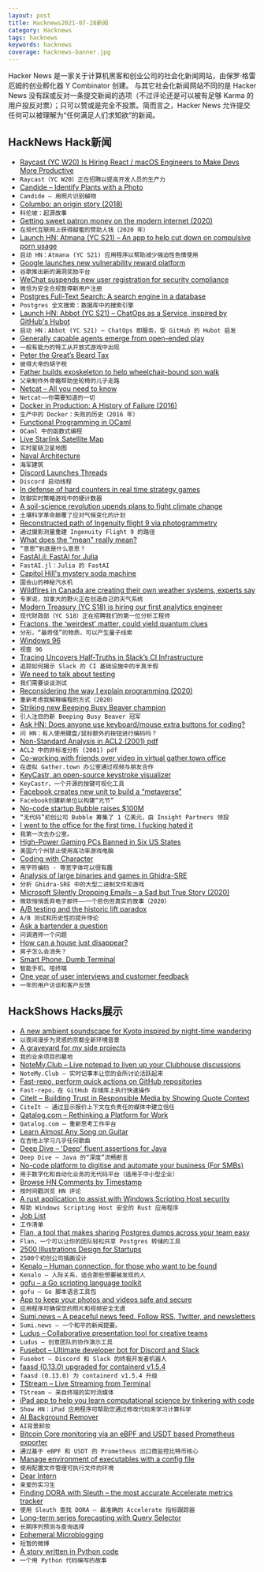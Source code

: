 ```yaml
---
layout: post
title: Hacknews2021-07-28新闻
category: Hacknews
tags: hacknews
keywords: hacknews
coverage: hacknews-banner.jpg
---
```


Hacker News 是一家关于计算机黑客和创业公司的社会化新闻网站，由保罗·格雷厄姆的创业孵化器 Y Combinator 创建。
与其它社会化新闻网站不同的是 Hacker News 没有踩或反对一条提交新闻的选项（不过评论还是可以被有足够 Karma 的用户投反对票）；只可以赞或是完全不投票。简而言之，Hacker News 允许提交任何可以被理解为“任何满足人们求知欲”的新闻。

## HackNews Hack新闻


- [Raycast (YC W20) Is Hiring React / macOS Engineers to Make Devs More Productive](https://raycast.com/jobs)
- `Raycast（YC W20）正在招聘以提高开发人员的生产力`
- [Candide – Identify Plants with a Photo](https://candidegardening.com/GB/identify-plants)
- `Candide – 用照片识别植物`
- [Columbo: an origin story (2018)](https://columbophile.com/2018/02/17/columbo-an-origin-story/)
- `科伦坡：起源故事`
- [Getting sweet patron money on the modern internet (2020)](https://jeff-vogel.blogspot.com/2020/02/getting-sweet-patron-money-on-modern.html)
- `在现代互联网上获得甜蜜的赞助人钱（2020 年）`
- [Launch HN: Atmana (YC S21) – An app to help cut down on compulsive porn usage](item?id=27971757)
- `启动 HN：Atmana (YC S21) 应用程序以帮助减少强迫性色情使用`
- [Google launches new vulnerability reward platform](https://security.googleblog.com/2021/07/a-new-chapter-for-googles-vulnerability.html)
- `谷歌推出新的漏洞奖励平台`
- [WeChat suspends new user registration for security compliance](https://www.reuters.com/technology/tencents-wechat-suspends-new-user-registration-cites-technical-upgrade-2021-07-27/)
- `微信为安全合规暂停新用户注册`
- [Postgres Full-Text Search: A search engine in a database](https://blog.crunchydata.com/blog/postgres-full-text-search-a-search-engine-in-a-database)
- `Postgres 全文搜索：数据库中的搜索引擎`
- [Launch HN: Abbot (YC S21) – ChatOps as a Service, inspired by GitHub's Hubot](item?id=27974077)
- `启动 HN：Abbot (YC S21) – ChatOps 即服务，受 GitHub 的 Hubot 启发`
- [Generally capable agents emerge from open-ended play](https://deepmind.com/blog/article/generally-capable-agents-emerge-from-open-ended-play)
- `一般有能力的特工从开放式游戏中出现`
- [Peter the Great’s Beard Tax](https://daily.jstor.org/peter-the-greats-beard-tax/)
- `彼得大帝的胡子税`
- [Father builds exoskeleton to help wheelchair-bound son walk](https://www.reuters.com/lifestyle/father-builds-exoskeleton-help-wheelchair-bound-son-walk-2021-07-26/)
- `父亲制作外骨骼帮助坐轮椅的儿子走路`
- [Netcat – All you need to know](https://blog.ikuamike.io/posts/2021/netcat/)
- `Netcat——你需要知道的一切`
- [Docker in Production: A History of Failure (2016)](https://thehftguy.com/2016/11/01/docker-in-production-an-history-of-failure/)
- `生产中的 Docker：失败的历史（2016 年）`
- [Functional Programming in OCaml](https://www.cs.cornell.edu/courses/cs3110/2021sp/textbook/intro/intro.html)
- `OCaml 中的函数式编程`
- [Live Starlink Satellite Map](http://satellitemap.space/)
- `实时星链卫星地图`
- [Naval Architecture](https://ciechanow.ski/naval-architecture/)
- `海军建筑`
- [Discord Launches Threads](https://blog.discord.com/connect-the-conversation-with-threads-on-discord-3f5fa8b0f6b)
- `Discord 启动线程`
- [In defense of hard counters in real time strategy games](https://waywardstrategy.com/2021/07/27/hard-counters/)
- `防御实时策略游戏中的硬计数器`
- [A soil-science revolution upends plans to fight climate change](https://www.quantamagazine.org/a-soil-science-revolution-upends-plans-to-fight-climate-change-20210727/)
- `土壤科学革命颠覆了应对气候变化的计划`
- [Reconstructed path of Ingenuity flight 9 via photogrammetry](https://twitter.com/stim3on/status/1419414622973616129)
- `通过摄影测量重建 Ingenuity Flight 9 的路径`
- [What does the "mean" really mean?](https://arxiv.org/abs/2003.01973)
- `“意思”到底是什么意思？`
- [FastAI.jl: FastAI for Julia](https://forums.fast.ai/t/ann-announcing-fastai-jl-fastai-for-julia/90228)
- `FastAI.jl：Julia 的 FastAI`
- [Capitol Hill's mystery soda machine](https://en.wikipedia.org/wiki/Capitol_Hill%27s_mystery_soda_machine)
- `国会山的神秘汽水机`
- [Wildfires in Canada are creating their own weather systems, experts say](https://www.cbc.ca/news/canada/british-columbia/western-canada-wildfires-creating-own-weather-experts-firestorm-1.6118889)
- `专家说，加拿大的野火正在创造自己的天气系统`
- [Modern Treasury (YC S18) is hiring our first analytics engineer](https://jobs.ashbyhq.com/moderntreasury/640c2aca-5a23-4762-b022-27039bd049cf)
- `现代财政部（YC S18）正在招聘我们的第一位分析工程师`
- [Fractons, the ‘weirdest’ matter, could yield quantum clues](https://www.quantamagazine.org/fractons-the-weirdest-matter-could-yield-quantum-clues-20210726/)
- `分形，“最奇怪”的物质，可以产生量子线索`
- [Windows 96](https://windows96.net)
- `视窗 96`
- [Tracing Uncovers Half-Truths in Slack’s CI Infrastructure](https://frankc.net/tracing-in-ci)
- `追踪如何揭示 Slack 的 CI 基础设施中的半真半假`
- [We need to talk about testing](https://dannorth.net/2021/07/26/we-need-to-talk-about-testing/)
- `我们需要谈谈测试`
- [Reconsidering the way I explain programming (2020)](https://blog.frantic.im/all/explain-programming/)
- `重新考虑我解释编程的方式（2020）`
- [Striking new Beeping Busy Beaver champion](https://www.scottaaronson.com/blog/?p=5661)
- `引人注目的新 Beeping Busy Beaver 冠军`
- [Ask HN: Does anyone use keyboard/mouse extra buttons for coding?](item?id=27958431)
- `问 HN：有人使用键盘/鼠标额外的按钮进行编码吗？`
- [Non-Standard Analysis in ACL2 (2001) pdf](https://www.cs.uwyo.edu/~ruben/static/pdf/nsa.pdf)
- `ACL2 中的非标准分析 (2001) pdf`
- [Co-working with friends over video in virtual gather.town office](https://guzey.com/co-working/)
- `在虚拟 Gather.town 办公室通过视频与朋友合作`
- [KeyCastr, an open-source keystroke visualizer](https://github.com/keycastr/keycastr)
- `KeyCastr，一个开源的按键可视化工具`
- [Facebook creates new unit to build a “metaverse”](https://www.axios.com/facebook-metaverse-product-unit-88523382-7c54-4a2c-8bcd-061ac2266887.html)
- `Facebook创建新单位以构建“元节”`
- [No-code startup Bubble raises $100M](https://www.reuters.com/technology/no-code-startup-bubble-raises-100-mln-in-round-led-by-insight-partners-2021-07-27/)
- `“无代码”初创公司 Bubble 筹集了 1 亿美元，由 Insight Partners 领投`
- [I went to the office for the first time. I fucking hated it](https://www.reddit.com/r/cscareerquestions/comments/oosru6/i_went_to_the_office_for_the_first_time_i_fucking/)
- `我第一次去办公室。`
- [High-Power Gaming PCs Banned in Six US States](https://nichegamer.com/2021/07/27/high-end-gaming-pcs-banned-in-six-us-states-after-california-energy-bill-limits-sales-on-high-performance-pcs/)
- `美国六个州禁止使用高功率游戏电脑`
- [Coding with Character](https://realdougwilson.com/writing/coding-with-character)
- `用字符编码 - 等宽字体可以很有趣`
- [Analysis of large binaries and games in Ghidra-SRE](https://kiwidog.me/2021/07/analysis-of-large-binaries-and-games-in-ghidra-sre/)
- `分析 Ghidra-SRE 中的大型二进制文件和游戏`
- [Microsoft Silently Dropping Emails – a Sad but True Story (2020)](https://www.nerd-quickies.net/2020/10/20/microsoft-silently-dropping-emails-a-sad-but-true-story/)
- `微软悄悄丢弃电子邮件——一个悲伤但真实的故事（2020）`
- [A/B testing and the historic lift paradox](https://bytepawn.com/ab-testing-and-the-historic-lift-paradox.html)
- `A/B 测试和历史性的提升悖论`
- [Ask a bartender a question](https://www.datasecretslox.com/index.php/topic,4086.msg135692.html)
- `问调酒师一个问题`
- [How can a house just disappear?](https://www.bbc.co.uk/programmes/articles/1zlpQCXsH01jKYjzCzTYF33/how-can-a-house-just-disappear)
- `房子怎么会消失？`
- [Smart Phone, Dumb Terminal](https://www.charlieharrington.com/smart-phone-dumb-terminal/)
- `智能手机、哑终端`
- [One year of user interviews and customer feedback](https://cushychicken.github.io/report-card-writer-one-year-of-user-interviews-and-customer-feedback/)
- `一年的用户访谈和客户反馈`


## HackShows Hacks展示

- [ A new ambient soundscape for Kyoto inspired by night-time wandering](https://wanderthenight.com/#kyoto)
- `以夜间漫步为灵感的京都全新环境音景`
- [ A graveyard for my side projects](https://hackyexperiments.vercel.app/)
- `我的业余项目的墓地`
- [ NoteMy.Club – Live notepad to liven up your Clubhouse discussions](https://www.notemy.club)
- `NoteMy.Club – 实时记事本让您的会所讨论活跃起来`
- [ Fast-repo, perform quick actions on GitHub repositories](https://github.com/luctst/fast-repo)
- `Fast-repo，在 GitHub 存储库上执行快速操作`
- [ CiteIt – Building Trust in Responsible Media by Showing Quote Context](https://www.citeit.net)
- `CiteIt – 通过显示报价上下文在负责任的媒体中建立信任`
- [ Qatalog.com – Rethinking a Platform for Work](https://qatalog.com/)
- `Qatalog.com – 重新思考工作平台`
- [ Learn Almost Any Song on Guitar](http://frettr.io)
- `在吉他上学习几乎任何歌曲`
- [ Deep Dive – 'Deep' fluent assertions for Java](https://github.com/jdlib/deepdive)
- `Deep Dive – Java 的“深度”流畅断言`
- [ No-code platform to digitise and automate your business (For SMBs)](https://www.getforma.co)
- `用于数字化和自动化业务的无代码平台（适用于中小型企业）`
- [ Browse HN Comments by Timestamp](https://github.com/fctorial/hn_sort_comments)
- `按时间戳浏览 HN 评论`
- [ A rust application to assist with Windows Scripting Host security](https://github.com/technion/open_safety)
- `帮助 Windows Scripting Host 安全的 Rust 应用程序`
- [ Job List](https://github.com/joblistcity/companies)
- `工作清单`
- [ Flan, a tool that makes sharing Postgres dumps across your team easy](https://github.com/sdelements/flan)
- `Flan，一个可以让你的团队轻松共享 Postgres 转储的工具`
- [ 2500 Illustrations Design for Startups](https://www.uihut.com/illustration/illustration)
- `2500个初创公司插画设计`
- [ Kenalo – Human connection, for those who want to be found](https://kenalo.com/)
- `Kenalo – 人际关系，适合那些想要被发现的人`
- [ gofu – a Go scripting language toolkit](https://github.com/codr7/gofu)
- `gofu – Go 脚本语言工具包`
- [ App to keep your photos and videos safe and secure](https://sixbytes.io/safetyphoto/index.html)
- `应用程序可确保您的照片和视频安全无虞`
- [ Sumi.news – A peaceful news feed. Follow RSS, Twitter, and newsletters](https://sumi.news)
- `Sumi.news – 一个和平的新闻提要。`
- [ Ludus – Collaborative presentation tool for creative teams](https://ludus.one)
- `Ludus – 创意团队的协作演示工具`
- [ Fusebot – Ultimate developer bot for Discord and Slack](https://github.com/fusebit/fusebot/)
- `Fusebot – Discord 和 Slack 的终极开发者机器人`
- [ faasd (0.13.0) upgraded for containerd v1.5.4](https://github.com/openfaas/faasd/releases/tag/0.13.0)
- `faasd (0.13.0) 为 containerd v1.5.4 升级`
- [ TStream – Live Streaming from Terminal](https://github.com/qnkhuat/tstream)
- `TStream – 来自终端的实时流媒体`
- [ iPad app to help you learn computational science by tinkering with code](https://tinkerstellar.com)
- `Show HN：iPad 应用程序可帮助您通过修改代码来学习计算科学`
- [ AI Background Remover](https://www.photoroom.com/background-remover/)
- `AI背景卸妆`
- [ Bitcoin Core monitoring via an eBPF and USDT based Prometheus exporter](https://bitcoind.observer/d/IAeYpfWnz/home?orgId=1&refresh=30s&sr=hn)
- `通过基于 eBPF 和 USDT 的 Prometheus 出口商监控比特币核心`
- [ Manage environment of executables with a config file](https://github.com/blurgyy/bagex)
- `使用配置文件管理可执行文件的环境`
- [ Dear Intern](https://dearintern.net)
- `亲爱的实习生`
- [ Finding DORA with Sleuth – the most accurate Accelerate metrics tracker](https://www.sleuth.io)
- `使用 Sleuth 查找 DORA – 最准确的 Accelerate 指标跟踪器`
- [ Long-term series forecasting with Query Selector](https://github.com/moraieu/query-selector)
- `长期序列预测与查询选择`
- [ Ephemeral Microblogging](https://fadd.io)
- `短暂的微博`
- [ A story written in Python code](https://www.amazon.com/Day-Code-Python-Illustrated-Beginners/dp/1735907944)
- `一个用 Python 代码编写的故事`

